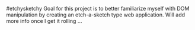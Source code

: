 #etchysketchy
Goal for this project is to better familiarize myself with DOM manipulation by creating an etch-a-sketch type web application. Will add more info once I get it rolling ...
